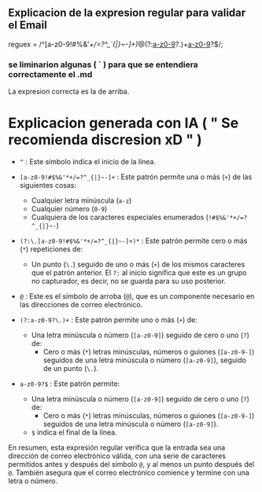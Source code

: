 ## Explicacion de la expresion regular para validar el Email

reguex = /^[a-z0-9!#$%&'*+/=?^_`{|}~-]+(?:\.[a-z0-9!#$%&'*+/=?^_`{|}~-]+)*@(?:[a-z0-9](?:[a-z0-9-]*[a-z0-9])?\.)+[a-z0-9](?:[a-z0-9-]*[a-z0-9])?$/;

### se liminarion algunas  ( ` ) para que se entendiera correctamente el .md

La expresion correcta es la de arriba.

# Explicacion generada con IA ( " Se recomienda discresion xD " )

- `^` : Este símbolo indica el inicio de la línea.

- `[a-z0-9!#$%&'*+/=?^_{|}~-]+` : Este patrón permite una o más (`+`) de las siguientes cosas:
  - Cualquier letra minúscula (`a-z`)
  - Cualquier número (`0-9`)
  - Cualquiera de los caracteres especiales enumerados (`!#$%&'*+/=?^_{|}~-`)

- `(?:\.[a-z0-9!#$%&'*+/=?^_{|}~-]+)*` : Este patrón permite cero o más (`*`) repeticiones de:
  - Un punto (`\.`) seguido de uno o más (`+`) de los mismos caracteres que el patrón anterior. El `?:` al inicio significa que este es un grupo no capturador, es decir, no se guarda para su uso posterior.

- `@` : Este es el símbolo de arroba (`@`), que es un componente necesario en las direcciones de correo electrónico.

- `(?:a-z0-9?\.)+` : Este patrón permite uno o más (`+`) de:
  - Una letra minúscula o número (`[a-z0-9]`) seguido de cero o uno (`?`) de:
    - Cero o más (`*`) letras minúsculas, números o guiones (`[a-z0-9-]`) seguidos de una letra minúscula o número (`[a-z0-9]`), seguido de un punto (`\.`).

- `a-z0-9?$` : Este patrón permite:
  - Una letra minúscula o número (`[a-z0-9]`) seguido de cero o uno (`?`) de:
    - Cero o más (`*`) letras minúsculas, números o guiones (`[a-z0-9-]`) seguidos de una letra minúscula o número (`[a-z0-9]`).
  - `$` indica el final de la línea.

En resumen, esta expresión regular verifica que la entrada sea una dirección de correo electrónico válida, con una serie de caracteres permitidos antes y después del símbolo `@`, y al menos un punto después del `@`. También asegura que el correo electrónico comience y termine con una letra o número.

